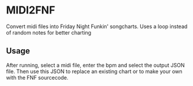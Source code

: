 # MIDI2FNF
Convert midi files into Friday Night Funkin' songcharts. Uses a loop instead of random notes for better charting

## Usage

After running, select a midi file, enter the bpm and select the output JSON file. Then use this JSON to replace an existing chart or to make your own with the FNF sourcecode.



